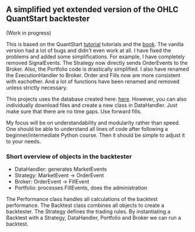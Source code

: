 ## A simplified yet extended version of the OHLC QuantStart backtester

(Work in progress)

This is based on the QuantStart [tutorial](http://www.quantstart.com/articles/Event-Driven-Backtesting-with-Python-Part-I/) tutorials and the [book](http://www.quantstart.com/successful-algorithmic-trading-ebook/). The vanilla version had a lot of bugs and didn't even work at all. I have fixed the problems and added some simplifications. For example, I have completely removed SignalEvents. The Strategy now directly sends OrderEvents to the Broker. Also, the Portfolio code is drastically simplified. I also have renamed the ExecutionHandler to Broker. Order and Fills now are more consistent with eachother. And a lot of functions have been renamed and removed unless strictly necessary.

This projects uses the database created here: [here](https://github.com/shinathan/polygon.io-stock-database). However, you can also individually download files and create a new class in DataHandler. Just make sure that there are no time gaps. Use forward fills.

My focus will be on understandability and modularity rather than speed. One should be able to understand all lines of code after following a beginner/intermediate Python course. Then it should be simple to adjust it to your needs. 

### Short overview of objects in the backtester
* DataHandler: generates MarketEvents
* Strategy: MarketEvent -> OrderEvent
* Broker: OrderEvent -> FillEvent
* Portfolio: processes FillEvents, does the administration

The Performance class handles all calculations of the backtest performance. The Backtest class combines all objects to create a backtester. The Strategy defines the trading rules. By instantiating a Backtest with a Strategy, DataHandler, Portfolio and Broker we can run a backtest.
